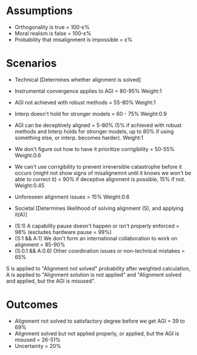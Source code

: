 # Assumptions
- Orthogonality is true = 100-ε%
- Moral realism is false = 100-ε%
- Probability that misalignment is impossible = ε%

# Scenarios
  * Technical [Determines whether alignment is solved]
  - Instrumental convergence applies to AGI = 80-95% Weight:1

  - AGI not achieved with robust methods = 55-80% Weight:1
  - Interp doesn't hold for stronger models = 60 - 75% Weight:0.9
  - AGI can be deceptively aligned = 5-80% (5% if achieved with robust methods and Interp holds for stronger models, up to 80% if using something else, or interp. becomes harder). Weight:1

  - We don't figure out how to have it prioritize corrigibility = 50-55% Weight:0.6
  - We can't use corrigibility to prevent irreversible catastrophe before it occurs (might not show signs of misalignemnt until it knows we won't be able to correct it) = 90% if deceptive alignment is possible, 15% if not. Weight:0.45
  - Unforeseen alignment issues = 15% Weight:0.6

  * Societal [Determines likelihood of solving alignment (S), and applying it(A)]
  - (S:1) A capability pause doesn't happen or isn't properly enforced = 98% (excludes hardware pause = 99%)
  - (S:1 && A:1) We don't form an international collaboration to work on alignment = 85-90%
  - (S:0.1 && A:0.6) Other coordination issues or non-technical mistakes = 65%

  S is applied to "Alignment not solved" probability after weighted calculation, A is applied to "Alignment solution is not applied" and "Alignment solved and applied, but the AGI is misused".

# Outcomes
  - Alignment not solved to satisfactory degree before we get AGI = 39 to 69%
  - Alignment solved but not applied properly, or applied, but the AGI is misused = 26-51%
  - Uncertainty = 20%
